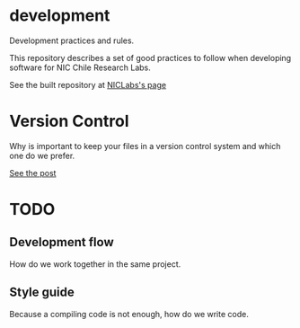 # development
Development practices and rules.

This repository describes a set of good practices to follow when developing software for NIC Chile Research Labs.

See the built repository at [NICLabs's page](http://www.niclabs.cl/development)

# Version Control
Why is important to keep your files in a version control system and which one do we prefer.

[See the post](http://www.niclabs.cl/development/index/dev/niclabs/2016/07/13/version-control.html)

# TODO

## Development flow
How do we work together in the same project.

## Style guide
Because a compiling code is not enough, how do we write code.

